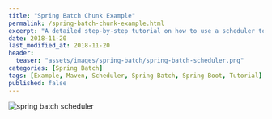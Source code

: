 ```yaml
---
title: "Spring Batch Chunk Example"
permalink: /spring-batch-chunk-example.html
excerpt: "A detailed step-by-step tutorial on how to use a scheduler to run Spring Batch jobs using Spring Boot and Maven."
date: 2018-11-20
last_modified_at: 2018-11-20
header:
  teaser: "assets/images/spring-batch/spring-batch-scheduler.png"
categories: [Spring Batch]
tags: [Example, Maven, Scheduler, Spring Batch, Spring Boot, Tutorial]
published: false
---
```


<img src="{{ site.url }}/assets/images/spring-batch/spring-batch-scheduler.png" alt="spring batch scheduler" class="align-right title-image">
